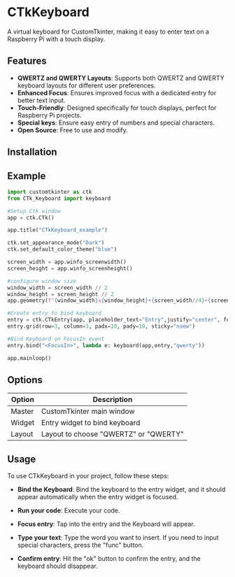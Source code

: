 # CTkKeyboard
A virtual keyboard for CustomTkinter, making it easy to enter text on a Raspberry Pi with a touch display.

## Features

- **QWERTZ and QWERTY Layouts**: Supports both QWERTZ and QWERTY keyboard layouts for different user preferences.
- **Enhanced Focus**: Ensures improved focus with a dedicated entry for better text input.
- **Touch-Friendly**: Designed specifically for touch displays, perfect for Raspberry Pi projects.
- **Special keys**: Ensure easy entry of numbers and special characters.
- **Open Source**: Free to use and modify.

## Installation


## Example
```python
import customtkinter as ctk
from CTk_Keyboard import keyboard

#Setup Ctk window
app = ctk.CTk()

app.title("CTkKeyboard_example")

ctk.set_appearance_mode("Dark")
ctk.set_default_color_theme("blue")

screen_width = app.winfo_screenwidth()
screen_height = app.winfo_screenheight()

#configure window size
window_width = screen_width // 2
window_height = screen_height // 2
app.geometry(f"{window_width}x{window_height}+{screen_width//4}+{screen_height//4}")

#Create entry to bind keyboard
entry = ctk.CTkEntry(app, placeholder_text="Entry",justify="center", font=("Arial", 32, "bold"))
entry.grid(row=3, column=3, padx=10, pady=10, sticky="nsew")

#Bind Keyboard on FocusIn event 
entry.bind("<FocusIn>", lambda e: keyboard(app,entry,"qwerty"))

app.mainloop()
```


## Options

| Option  | Description                                      |
|---------|--------------------------------------------------|
| Master  | CustomTkinter main window                        |
| Widget  | Entry widget to bind keyboard                    |
| Layout  | Layout to choose "QWERTZ" or "QWERTY"            |


## Usage

To use CTkKeyboard in your project, follow these steps:

- **Bind the Keyboard**: Bind the keyboard to the entry widget, and it should appear automatically when the entry widget is focused.
  
- **Run your code**: Execute your code.

- **Focus entry**: Tap into the entry and the Keyboard will appear.

- **Type your text**: Type the word you want to insert. If you need to input special characters, press the "func" button.

- **Confirm entry**: Hit the "ok" button to confirm the entry, and the keyboard should disappear.




